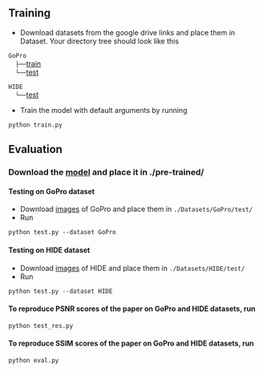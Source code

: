 ## Training
- Download datasets from the google drive links and place them in Dataset. Your directory tree should look like this

`GoPro` <br/>
  `├──`[train](https://drive.google.com/drive/folders/1AsgIP9_X0bg0olu2-1N6karm2x15cJWE?usp=sharing)  <br/>
  `└──`[test](https://drive.google.com/drive/folders/1a2qKfXWpNuTGOm2-Jex8kfNSzYJLbqkf?usp=sharing)

`HIDE` <br/>
   `└──`[test](https://drive.google.com/drive/folders/1nRsTXj4iTUkTvBhTcGg8cySK8nd3vlhK?usp=sharing)


- Train the model with default arguments by running

```
python train.py
```

## Evaluation

### Download the [model](https://drive.google.com/file/d/1f1WXiagr33Gzyz7Aq9uru-nXYxRdceGi/view?usp=sharing) and place it in ./pre-trained/

#### Testing on GoPro dataset
- Download [images](https://drive.google.com/drive/folders/1a2qKfXWpNuTGOm2-Jex8kfNSzYJLbqkf?usp=sharing) of GoPro and place them in `./Datasets/GoPro/test/`
- Run
```
python test.py --dataset GoPro
```

#### Testing on HIDE dataset
- Download [images](https://drive.google.com/drive/folders/1nRsTXj4iTUkTvBhTcGg8cySK8nd3vlhK?usp=sharing) of HIDE and place them in `./Datasets/HIDE/test/`
- Run
```
python test.py --dataset HIDE
```


#### To reproduce PSNR scores of the paper on GoPro and HIDE datasets, run 

```
python test_res.py 
```

#### To reproduce SSIM scores of the paper on GoPro and HIDE datasets, run 

```
python eval.py
```
